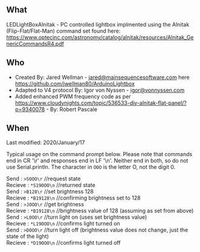 ## What 
LEDLightBoxAlnitak - PC controlled lightbox implmented using the Alnitak (Flip-Flat/Flat-Man) command set found here: https://www.optecinc.com/astronomy/catalog/alnitak/resources/Alnitak_GenericCommandsR4.pdf

## Who
* Created By: Jared Wellman - jared@mainsequencesoftware.com here https://github.com/jwellman80/ArduinoLightbox
* Adapted to V4 protocol By: Igor von Nyssen - igor@vonnyssen.com
* Added enhanced PWM frequency code as per https://www.cloudynights.com/topic/536533-diy-alnitak-flat-panel/?p=9340078 - By: Robert Pascale


## When
  Last modified:  2020/January/17

Typical usage on the command prompt below. Please note that commands end in CR '\r' and responses end in LF '\n'. Neither end in both, so do not use Serial.println. The character in `OOO` is the letter O, not the digit 0.

Send     : `>SOOO\r`      //request state\
Recieve  : `*S19OOO\n`    //returned state\
Send     : `>B128\r`      //set brightness 128\
Recieve  : `*B19128\n`    //confirming brightness set to 128\
Send     : `>JOOO\r`      //get brightness\
Recieve  : `*B19128\n`    //brightness value of 128 (assuming as set from above)\
Send     : `>LOOO\r`      //turn light on (uses set brightness value)\
Recieve  : `*L19OOO\n`    //confirms light turned on\
Send     : `>DOOO\r`      //turn light off (brightness value does not change, just the state of the light)\
Recieve  : `*D19OOO\n`    //confirms light turned off
